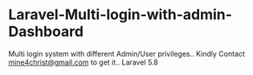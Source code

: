 # Laravel-Multi-login-with-admin-Dashboard
Multi login system with different Admin/User privileges.. 
Kindly Contact mine4christ@gmail.com to get it..
Laravel 5.8
